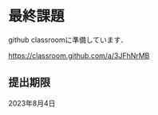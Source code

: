 # 最終課題


github classroomに準備しています．　　

https://classroom.github.com/a/3JFhNrMB

## 提出期限

2023年8月4日


